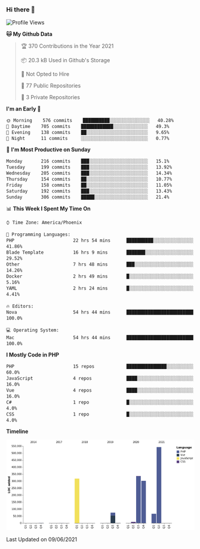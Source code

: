 ### Hi there 👋

<!--START_SECTION:waka-->
![Profile Views](http://img.shields.io/badge/Profile%20Views-4-blue)

**🐱 My Github Data** 

> 🏆 370 Contributions in the Year 2021
 > 
> 📦 20.3 kB Used in Github's Storage 
 > 
> 🚫 Not Opted to Hire
 > 
> 📜 77 Public Repositories 
 > 
> 🔑 3 Private Repositories  
 > 
**I'm an Early 🐤** 

```text
🌞 Morning    576 commits    ██████████░░░░░░░░░░░░░░░   40.28% 
🌆 Daytime    705 commits    ████████████░░░░░░░░░░░░░   49.3% 
🌃 Evening    138 commits    ██░░░░░░░░░░░░░░░░░░░░░░░   9.65% 
🌙 Night      11 commits     ░░░░░░░░░░░░░░░░░░░░░░░░░   0.77%

```
📅 **I'm Most Productive on Sunday** 

```text
Monday       216 commits    ███░░░░░░░░░░░░░░░░░░░░░░   15.1% 
Tuesday      199 commits    ███░░░░░░░░░░░░░░░░░░░░░░   13.92% 
Wednesday    205 commits    ███░░░░░░░░░░░░░░░░░░░░░░   14.34% 
Thursday     154 commits    ██░░░░░░░░░░░░░░░░░░░░░░░   10.77% 
Friday       158 commits    ██░░░░░░░░░░░░░░░░░░░░░░░   11.05% 
Saturday     192 commits    ███░░░░░░░░░░░░░░░░░░░░░░   13.43% 
Sunday       306 commits    █████░░░░░░░░░░░░░░░░░░░░   21.4%

```


📊 **This Week I Spent My Time On** 

```text
⌚︎ Time Zone: America/Phoenix

💬 Programming Languages: 
PHP                      22 hrs 54 mins      ██████████░░░░░░░░░░░░░░░   41.86% 
Blade Template           16 hrs 9 mins       ███████░░░░░░░░░░░░░░░░░░   29.52% 
Other                    7 hrs 48 mins       ███░░░░░░░░░░░░░░░░░░░░░░   14.26% 
Docker                   2 hrs 49 mins       █░░░░░░░░░░░░░░░░░░░░░░░░   5.16% 
YAML                     2 hrs 24 mins       █░░░░░░░░░░░░░░░░░░░░░░░░   4.41%

🔥 Editors: 
Nova                     54 hrs 44 mins      █████████████████████████   100.0%

💻 Operating System: 
Mac                      54 hrs 44 mins      █████████████████████████   100.0%

```

**I Mostly Code in PHP** 

```text
PHP                      15 repos            ███████████████░░░░░░░░░░   60.0% 
JavaScript               4 repos             ████░░░░░░░░░░░░░░░░░░░░░   16.0% 
Vue                      4 repos             ████░░░░░░░░░░░░░░░░░░░░░   16.0% 
C#                       1 repo              █░░░░░░░░░░░░░░░░░░░░░░░░   4.0% 
CSS                      1 repo              █░░░░░░░░░░░░░░░░░░░░░░░░   4.0%

```


**Timeline**

![Chart not found](https://raw.githubusercontent.com/mikebronner/mikebronner/master/charts/bar_graph.png) 


 Last Updated on 09/06/2021
<!--END_SECTION:waka-->

<!--
**mikebronner/mikebronner** is a ✨ _special_ ✨ repository because its `README.md` (this file) appears on your GitHub profile.

Here are some ideas to get you started:

- 🔭 I’m currently working on ...
- 🌱 I’m currently learning ...
- 👯 I’m looking to collaborate on ...
- 🤔 I’m looking for help with ...
- 💬 Ask me about ...
- 📫 How to reach me: ...
- 😄 Pronouns: ...
- ⚡ Fun fact: ...
-->
